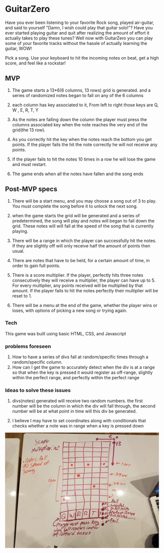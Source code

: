 # GuitarZero
Have you ever been listening to your favorite Rock song, played air-guitar, and said
to yourself "Damn, I wish could play that guitar solo!"? Have you ever started playing guitar
and quit after realizing the amount of effort it actually takes to play these tunes?
Well now with GuitarZero you can play some of your favorite tracks without the hassle
of actually learning the guitar, WOW!

Pick a song. Use your keyboard to hit the incoming notes on beat, get a high score, and feel like
a rockstar!



## MVP
1. The game starts a 13*6(6 columns, 13 rows) grid is generated. and a series of
   randomized notes began to fall on any of the 6 columns

3. each column has key associated to it, From left to right those keys are Q, W , E, R, T, Y

4. As the notes are falling down the column the player must press the columns associated
   key when the note reaches the very end of the grid(the 13 row).

5. As you correctly hit the key when the notes reach the bottom you get points.
   If the player fails the hit the note correctly he will not receive any points.

6. If the player fails to hit the notes 10 times in a row he will lose the game
   and must restart.

7. The game ends when all the notes have fallen and the song ends




## Post-MVP specs

1. There will be a start menu, and you may choose a song out of 3 to play.
   You must complete the song before it to unlock the next song.

2. when the game starts the grid will be generated and a series of predetermined,
   the song will play and notes will began to fall down the grid. These notes will will fall at the speed of the song that is currently playing.

3. There will be a range in which the player can successfully hit the notes.
   If they are slightly off will only receive half the amount of points then usual.

4. There are notes that have to be held, for a certain amount of time, in order
   to gain full points.

4. There is a score multiplier. If the player, perfectly hits three notes consecutively
   they will receive a multiplier, the player can have up to 5. For every multiplier,
   any points received will be multiplied by that amount. If the player fails to hit
   the notes perfectly their multiplier will be reset to 1.

5. There will be a menu at the end of the game, whether the player wins or loses, with options of
   picking a new song or trying again.

### Tech

 This game was built using basic HTML, CSS, and Javascript


### problems foreseen

1. How to have a series of divs fall at random/specific times through
    a random/specific column.
2. How can I get the game to accurately detect when the div is at a range
   so that when the key is pressed it would register as off-range, slightly
   within the perfect range, and perfectly within the perfect range

### Ideas to solve these issues
1. divs(notes) generated will receive two random numbers. the first number will be the column
   in which the div will fall through, the second number will be at what point in time
   will this div be generated.

2. I believe I may have to set coordinates along with conditionals that checks whether
   a note was in range when a key is pressed down

![wireframe](wireFrame.jpg) 
